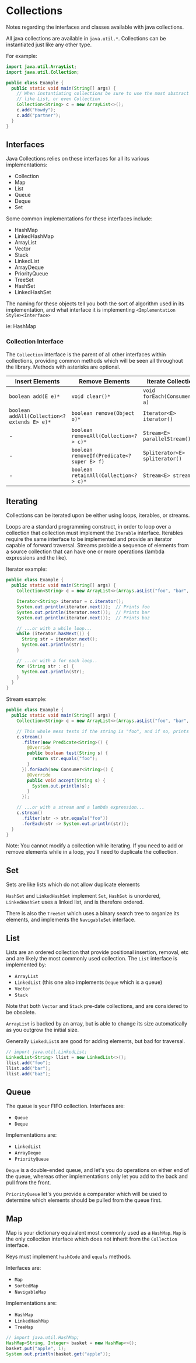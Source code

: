 # Collections

Notes regarding the interfaces and classes available with java collections.

All java collections are available in `java.util.*`. Collections can be instantiated just
like any other type.

For example:
```java
import java.util.ArrayList;
import java.util.Collection;

public class Example {
  public static void main(String[] args) {
    // When instantiating collections be sure to use the most abstract one you can
    // like List, or even Collection
    Collection<String> c = new ArrayList<>();
    c.add("Howdy");
    c.add("partner");
  }
}
```

## Interfaces

Java Collections relies on these interfaces for all its various implementations:
* Collection
* Map
* List
* Queue
* Deque
* Set

Some common implementations for these interfaces include:
* HashMap
* LinkedHashMap
* ArrayList
* Vector
* Stack
* LinkedList
* ArrayDeque
* PriorityQueue
* TreeSet
* HashSet
* LinkedHashSet

The naming for these objects tell you both the sort of algorithm used in its implementation, and what
interface it is implementing
`<Implementation Style><Interface>`

ie: HashMap

### Collection Interface

The `Collection` interface is the parent of all other interfaces within collections, providing common methods which
will be seen all throughout the library. Methods with asterisks are optional.

| Insert Elements | Remove Elements | Iterate Collection | Inspect Collection | Misc |
| --------------- | --------------- | ------------------ | ------------------ | ---- |
| `boolean add(E e)*` | `void clear()*` | `void forEach(Consumer<T> a)` | `boolean contains(Object o)` | `boolean equals(Object o)` |
| `boolean addAll(Collection<? extends E> e)*` | `boolean remove(Object o)*` | `Iterator<E> iterator()` | `boolean containsAll(Collection<?> c)` | `int hashCode()` |
| - | `boolean removeAll(Collection<?> c)*` | `Stream<E> parallelStream()` | `boolean isEmpty()` | `Object[] toArray()` |
| - | `boolean removeIf(Predicate<? super E> f)` | `Spliterator<E> spliterator()` | `int size()` | `T[] toArray(IntFunction<T[]> g)` |
| - | `boolean retainAll(Collection<?> c)*` | `Stream<E> stream()` | - | `T[] toArray(T [])` |


## Iterating

Collections can be iterated upon be either using loops, iterables, or streams.

Loops are a standard programming construct, in order to loop over a collection that collection must implement the `Iterable` interface.
Iterables require the same interface to be implemented and provide an iterator capable of forward traversal.
Streams probide a sequence of elements from a source collection that can have one or more operations (lambda expressions and the like).

Iterator example:
```java
public class Example {
  public static void main(String[] args) {
    Collection<String> c = new ArrayList<>(Arrays.asList("foo", "bar", "baz"));

    Iterator<String> iterator = c.iterator();
    System.out.println(iterator.next());  // Prints foo
    System.out.println(iterator.next());  // Prints bar
    System.out.println(iterator.next());  // Prints baz

    // ...or with a while loop...
    while (iterator.hasNext()) {
      String str = iterator.next();
      System.out.println(str);
    }

    // ...or with a for each loop..
    for (String str : c) {
      System.out.println(str);
    }
  }
}
```

Stream example:
```java
public class Example {
  public static void main(String[] args) {
    Collection<String> c = new ArrayList<>(Arrays.asList("foo", "bar", "baz"));

    // This whole mess tests if the string is "foo", and if so, prints it out
    c.stream()
      .filter(new Predicate<String>() {
        @Override
        public boolean test(String s) {
          return str.equals("foo");
        }
      }).forEach(new Consumer<String>() {
        @Override
        public void accept(String s) {
          System.out.println(s);
        }
      });

    // ...or with a stream and a lambda expression...
    c.stream()
      .filter(str -> str.equals("foo"))
      .forEach(str -> System.out.println(str));
  }
}
```

Note: You cannot modify a collection while iterating. If you need to add or remove elements while in a loop, you'll need to duplicate the
collection.

## Set

Sets are like lists which do not allow duplicate elements

`HashSet` and `LinkedHashSet` implement `Set`, `HashSet` is unordered, `LinkedHashSet` uses a linked list, and is therefore ordered.

There is also the `TreeSet` which uses a binary search tree to organize its elements, and implements the `NavigableSet` interface.

## List

Lists are an ordered collection that provide positional insertion, removal, etc and are likely the most commonly used collection.
The `List` interface is implemented by:
* `ArrayList`
* `LinkedList` (this one also implements `Deque` which is a queue)
* `Vector`
* `Stack`

Note that both `Vector` and `Stack` pre-date collections, and are considered to be obsolete.

`ArrayList` is backed by an array, but is able to change its size automatically as you outgrow the initial size.

Generally `LinkedList`s are good for adding elements, but bad for traversal.

```java
// import java.util.LinkedList;
LinkedList<String> llist = new LinkedList<>();
llist.add("foo");
llist.add("bar");
llist.add("baz");
```

## Queue

The queue is your FIFO collection. Interfaces are:
* `Queue`
* `Deque`

Implementations are:
* `LinkedList`
* `ArrayDeque`
* `PriorityQueue`

`Deque` is a double-ended queue, and let's you do operations on either end of the queue, whereas other implementations
only let you add to the back and pull from the front.

`PriorityQueue` let's you provide a comparator which will be used to determine which elements should be pulled from the
queue first.

## Map

Map is your dictionary equivalent most commonly used as a `HashMap`. `Map` is the only collection interface which does
not inherit from the `Collection` interface.

Keys must implement `hashCode` and `equals` methods.

Interfaces are:
* `Map`
* `SortedMap`
* `NavigableMap`

Implementations are:
* `HashMap`
* `LinkedHashMap`
* `TreeMap`

```java
// import java.util.HashMap;
HashMap<String, Integer> basket = new HashMap<>();
basket.put("apple", 1);
System.out.println(basket.get("apple"));
```

